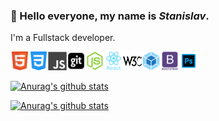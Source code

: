 ### 👋 Hello everyone, my name is _Stanislav_.

I'm a Fullstack developer.

<img src="./img/html.svg" width="30" hight="30" ><img src="./img/css.svg" width="30" hight="30" ><img src="./img/js.svg" width="30" hight="30" ><img src="./img/git.svg" width="30" hight="30" ><img src="./img/node-js.svg" width="30" hight="30" ><img src="./img/react.svg" width="30" hight="30" ><img src="./img/w3c.svg" width="30" hight="30" ><img src="./img/webpack.svg" width="30" hight="30" ><img src="./img/bootstrap.svg" width="30" hight="30" ><img src="./img/adobe-photoshop.svg" width="30" hight="30" >

[![Anurag's github stats](https://github-readme-stats.vercel.app/api?username=StanislavYurchenko)](https://github.com/anuraghazra/github-readme-stats)

[![Anurag's github stats](https://github-readme-stats.vercel.app/api?username=anuraghazra)](https://github.com/anuraghazra/github-readme-stats)

<!--
**StanislavYurchenko/stanislavyurchenko** is a ✨ _special_ ✨ repository because its `README.md` (this file) appears on your GitHub profile.

Here are some ideas to get you started:

- 🔭 I’m currently working on ...
- 🌱 I’m currently learning ...
- 👯 I’m looking to collaborate on ...
- 🤔 I’m looking for help with ...
- 💬 Ask me about ...
- 📫 How to reach me: ...
- 😄 Pronouns: ...
- ⚡ Fun fact: ...
-->
